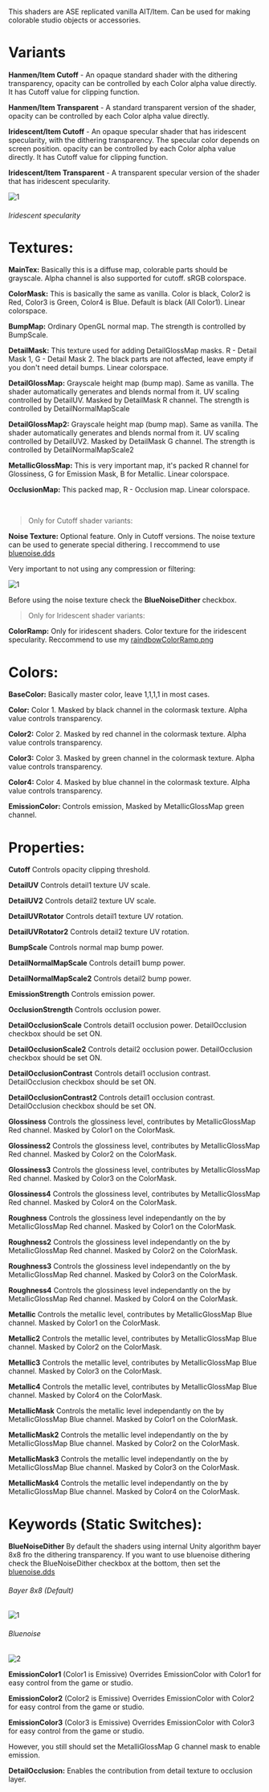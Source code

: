 This shaders are ASE replicated vanilla AIT/Item. Can be used for making colorable studio objects or accessories.

# Variants

**Hanmen/Item Cutoff** - An opaque standard shader with the dithering transparency, opacity can be controlled by each Color alpha
 value directly. It has Cutoff value for clipping function.
 
**Hanmen/Item Transparent** - A standard transparent version of the shader, opacity can be controlled by each Color alpha
 value directly.
 
**Iridescent/Item Cutoff** - An opaque specular shader that has iridescent specularity, with the dithering transparency. The specular color depends on screen position. opacity can be controlled by each Color alpha value directly. It has Cutoff value for clipping function.

**Iridescent/Item Transparent** - A transparent specular version of the shader that has iridescent specularity.

![1](https://github.com/Hanmen-lab/HS2-AI-ASE-Shaders/blob/master/iri.gif)

###### Iridescent specularity

# Textures:



**MainTex:** Basically this is a diffuse map, colorable parts should be grayscale. Alpha channel is also supported for cutoff. sRGB colorspace.

**ColorMask:** This is basically the same as vanilla. Color is black, Color2 is Red, Color3 is Green, Color4 is Blue. Default is black (All Color1). Linear colorspace.

**BumpMap:** Ordinary OpenGL normal map. The strength is controlled by BumpScale.

**DetailMask:** This texture used for adding DetailGlossMap masks. R - Detail Mask 1, G - Detail Mask 2. The black parts are not affected, leave empty if you don't need detail bumps. Linear colorspace.

**DetailGlossMap:** Grayscale height map (bump map). Same as vanilla. The shader automatically generates and blends normal from it. UV scaling controlled by DetailUV. Masked by DetailMask R channel. The strength is controlled by DetailNormalMapScale

**DetailGlossMap2:** Grayscale height map (bump map). Same as vanilla. The shader automatically generates and blends normal from it. UV scaling controlled by DetailUV2. Masked by DetailMask G channel. The strength is controlled by DetailNormalMapScale2

**MetallicGlossMap:** This is very important map, it's packed R channel for Glossiness, G for Emission Mask, B for Metallic. Linear colorspace.

**OcclusionMap:** This packed map, R - Occlusion map. Linear colorspace.


<br>

>Only for Cutoff shader variants:

**Noise Texture:** Optional feature. Only in Cutoff versions. The noise texture can be used to generate special dithering. I reccommend to use [bluenoise.dds](https://github.com/Hanmen-lab/HS2-AI-ASE-Shaders/blob/master/Shaders%20ASE/bluenoise.dds)

Very important to not using any compression or filtering:

![1](https://github.com/Hanmen-lab/HS2-AI-ASE-Shaders/blob/master/bn.jpg)

Before using the noise texture check the **BlueNoiseDither** checkbox.

>Only for Iridescent shader variants:

**ColorRamp:** Only for iridescent shaders. Color texture for the iridescent specularity. Reccommend to use my [raindbowColorRamp.png](https://github.com/Hanmen-lab/HS2-AI-ASE-Shaders/blob/master/Shaders%20ASE/Iridescent/raindbowColorRamp.png)



# Colors:



**BaseColor:** Basically master color, leave 1,1,1,1 in most cases.

**Color:**  Color 1. Masked by black channel in the colormask texture. Alpha value controls transparency.

**Color2:** Color 2. Masked by red channel in the colormask texture. Alpha value controls transparency.

**Color3:** Color 3. Masked by green channel in the colormask texture. Alpha value controls transparency.

**Color4:** Color 4. Masked by blue channel in the colormask texture. Alpha value controls transparency.

**EmissionColor:** Controls emission, Masked by MetallicGlossMap green channel.


# Properties:

**Cutoff** Controls opacity clipping threshold. 

**DetailUV** Controls detail1 texture UV scale. 

**DetailUV2** Controls detail2 texture UV scale. 

**DetailUVRotator** Controls detail1 texture UV rotation. 

**DetailUVRotator2** Controls detail2 texture UV rotation. 

**BumpScale** Controls normal map bump power.

**DetailNormalMapScale** Controls detail1 bump power. 

**DetailNormalMapScale2** Controls detail2 bump power. 

**EmissionStrength** Controls emission power.

**OcclusionStrength** Controls occlusion power. 

**DetailOcclusionScale** Controls detail1 occlusion power. DetailOcclusion checkbox should be set ON.

**DetailOcclusionScale2** Controls detail2 occlusion power. DetailOcclusion checkbox should be set ON.

**DetailOcclusionContrast** Controls detail1 occlusion contrast. DetailOcclusion checkbox should be set ON.

**DetailOcclusionContrast2** Controls detail1 occlusion contrast. DetailOcclusion checkbox should be set ON.

**Glossiness** Controls the glossiness level, contributes by MetallicGlossMap Red channel. Masked by Color1 on the ColorMask.

**Glossiness2** Controls the glossiness level, contributes by MetallicGlossMap Red channel. Masked by Color2 on the ColorMask.

**Glossiness3** Controls the glossiness level, contributes by MetallicGlossMap Red channel. Masked by Color3 on the ColorMask.

**Glossiness4** Controls the glossiness level, contributes by MetallicGlossMap Red channel. Masked by Color4 on the ColorMask.

**Roughness** Controls the glossiness level independantly on the by MetallicGlossMap Red channel. Masked by Color1 on the ColorMask.

**Roughness2** Controls the glossiness level independantly on the by MetallicGlossMap Red channel. Masked by Color2 on the ColorMask.

**Roughness3** Controls the glossiness level independantly on the by MetallicGlossMap Red channel. Masked by Color3 on the ColorMask.

**Roughness4** Controls the glossiness level independantly on the by MetallicGlossMap Red channel. Masked by Color4 on the ColorMask.

**Metallic** Controls the metallic level, contributes by MetallicGlossMap Blue channel. Masked by Color1 on the ColorMask.

**Metallic2** Controls the metallic level, contributes by MetallicGlossMap Blue channel. Masked by Color2 on the ColorMask.

**Metallic3** Controls the metallic level, contributes by MetallicGlossMap Blue channel. Masked by Color3 on the ColorMask.

**Metallic4** Controls the metallic level, contributes by MetallicGlossMap Blue channel. Masked by Color4 on the ColorMask.

**MetallicMask** Controls the metallic level independantly on the by MetallicGlossMap Blue channel. Masked by Color1 on the ColorMask.

**MetallicMask2** Controls the metallic level independantly on the by MetallicGlossMap Blue channel. Masked by Color2 on the ColorMask.

**MetallicMask3** Controls the metallic level independantly on the by MetallicGlossMap Blue channel. Masked by Color3 on the ColorMask.

**MetallicMask4** Controls the metallic level independantly on the by MetallicGlossMap Blue channel. Masked by Color4 on the ColorMask.


# Keywords (Static Switches):


**BlueNoiseDither** By default the shaders using internal Unity algorithm bayer 8x8 fro the dithering transparency. If you want to use bluenoise dithering check the BlueNoiseDither checkbox at the bottom, then set the [bluenoise.dds](https://github.com/Hanmen-lab/HS2-AI-ASE-Shaders/blob/master/Shaders%20ASE/bluenoise.dds)

###### Bayer 8x8 (Default)

![1](https://github.com/Hanmen-lab/HS2-AI-ASE-Shaders/blob/master/bayer.gif)

###### Bluenoise

![2](https://github.com/Hanmen-lab/HS2-AI-ASE-Shaders/blob/master/bluenoise.gif)


**EmissionColor1** (Color1 is Emissive) Overrides EmissionColor with Color1 for easy control from the game or studio.
 
**EmissionColor2** (Color2 is Emissive) Overrides EmissionColor with Color2 for easy control from the game or studio.
 
**EmissionColor3** (Color3 is Emissive) Overrides EmissionColor with Color3 for easy control from the game or studio.

However, you still should set the MetalliGlossMap G channel mask to enable emission.

**DetailOcclusion:** Enables the contribution from detail texture to occlusion layer.


